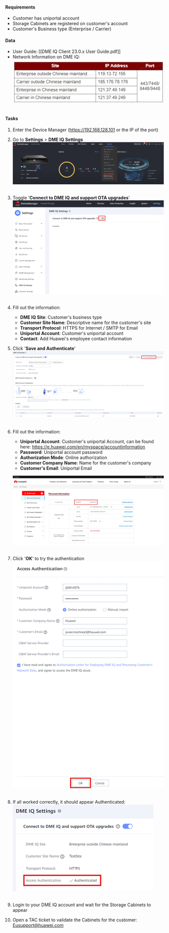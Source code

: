 #### Requirements
- Customer has uniportal account
- Storage Cabinets are registered on customer's account
- Customer's Business type (Enterprise / Carrier)
#### Data
- User Guide: [[DME IQ Client 23.0.x User Guide.pdf]]
- Network Information on DME IQ:
   ![DMEIQInfo001](../Images/DMEIQInfo001.png)<br>
   <br>
#### Tasks
1.  Enter the Device Manager (https://192.168.128.101 or the IP of the port)
2. Go to **Settings** > **DME IQ Settings**
   ![DMEIQConfig001](../Images/DMEIQConfig001.png)<br>
   <br>

3. Toggle '**Connect to DME IQ and support OTA upgrades**'
   ![DMEIQConfig002](../Images/DMEIQConfig002.png)<br>
   <br>


4. Fill out the information:
	- **DME IQ Site**: Customer's business type
	- **Customer Site Name**: Descriptive name for the customer's site
	- **Transport Protocol**: HTTPS for Internet / SMTP for Email
	- **Uniportal Account**: Customer's uniportal account
	- **Contact**: Add Huawei's employee contact information
5. Click '**Save and Authenticate**'
   ![DMEIQConfig003](../Images/DMEIQConfig003.png)<br>
   <br>


6. Fill out the information:
	- **Uniportal Account**: Customer's uniportal Account, can be found here: 
		https://e.huawei.com/en/myspace/accountinformation
	- **Password**: Uniportal account password
	- **Authorization Mode**: Online authorization
	- **Customer Company Name**: Name for the customer's company
	- **Customer's Email**: Uniportal Email
   
	![DMEIQConfig004](../Images/DMEIQConfig004.png)<br>
	<br>


7. Click '**OK**' to try the authentication
   ![DMEIQConfig005](../Images/DMEIQConfig005.png)<br>
   <br>


8. If all worked correctly, it should appear Authenticated:
   ![DMEIQConfig006](../Images/DMEIQConfig006.png)<br>
   <br>

9. Login to your DME IQ account and wait for the Storage Cabinets to appear
10. Open a TAC ticket to validate the Cabinets for the customer: [Eusupport@huawei.com](mailto:Eusupport@huawei.com)
